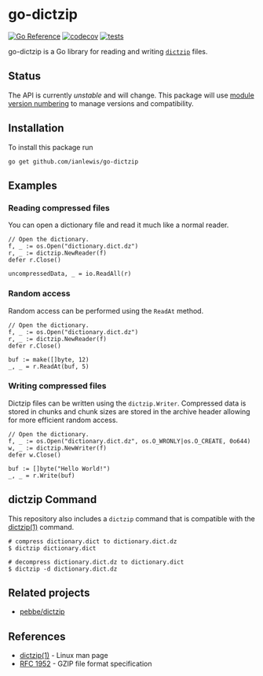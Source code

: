 # go-dictzip

[![Go Reference](https://pkg.go.dev/badge/github.com/ianlewis/go-dictzip.svg)](https://pkg.go.dev/github.com/ianlewis/go-dictzip)
[![codecov](https://codecov.io/gh/ianlewis/go-dictzip/graph/badge.svg?token=LJVTOT3ZHE)](https://codecov.io/gh/ianlewis/go-dictzip)
[![tests](https://github.com/ianlewis/go-dictzip/actions/workflows/pre-submit.units.yml/badge.svg)](https://github.com/ianlewis/go-dictzip/actions/workflows/pre-submit.units.yml)

go-dictzip is a Go library for reading and writing
[`dictzip`](https://linux.die.net/man/1/dictzip) files.

## Status

The API is currently _unstable_ and will change. This package will use [module
version numbering](https://golang.org/doc/modules/version-numbers) to manage
versions and compatibility.

## Installation

To install this package run

`go get github.com/ianlewis/go-dictzip`

## Examples

### Reading compressed files

You can open a dictionary file and read it much like a normal reader.

```golang
// Open the dictionary.
f, _ := os.Open("dictionary.dict.dz")
r, _ := dictzip.NewReader(f)
defer r.Close()

uncompressedData, _ = io.ReadAll(r)
```

### Random access

Random access can be performed using the `ReadAt` method.

```golang
// Open the dictionary.
f, _ := os.Open("dictionary.dict.dz")
r, _ := dictzip.NewReader(f)
defer r.Close()

buf := make([]byte, 12)
_, _ = r.ReadAt(buf, 5)
```

### Writing compressed files

Dictzip files can be written using the `dictzip.Writer`. Compressed data is
stored in chunks and chunk sizes are stored in the archive header allowing for
more efficient random access.

```golang
// Open the dictionary.
f, _ := os.Open("dictionary.dict.dz", os.O_WRONLY|os.O_CREATE, 0o644)
w, _ := dictzip.NewWriter(f)
defer w.Close()

buf := []byte("Hello World!")
_, _ = r.Write(buf)
```

## dictzip Command

This repository also includes a `dictzip` command that is compatible with the
[dictzip(1)](https://linux.die.net/man/1/dictzip) command.

```shell
# compress dictionary.dict to dictionary.dict.dz
$ dictzip dictionary.dict

# decompress dictionary.dict.dz to dictionary.dict
$ dictzip -d dictionary.dict.dz
```

## Related projects

- [pebbe/dictzip](https://github.com/pebbe/dictzip)

## References

- [dictzip(1)](https://linux.die.net/man/1/dictzip) - Linux man page
- [RFC 1952](https://datatracker.ietf.org/doc/html/rfc1952) - GZIP file format specification
